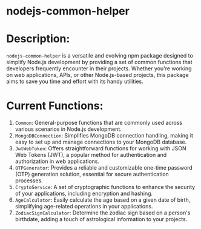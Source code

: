 # nodejs-common-helper

# Description:
`nodejs-common-helper` is a versatile and evolving npm package designed to simplify Node.js development by providing a set of common functions that developers frequently encounter in their projects. Whether you're working on web applications, APIs, or other Node.js-based projects, this package aims to save you time and effort with its handy utilities.

# Current Functions:
1. `Common`: General-purpose functions that are commonly used across various scenarios in Node.js development.
2. `MongoDBConnection`: Simplifies MongoDB connection handling, making it easy to set up and manage connections to your MongoDB database.
3. `JwtWebToken`: Offers straightforward functions for working with JSON Web Tokens (JWT), a popular method for authentication and authorization in web applications.
4. `OTPGenerator`: Provides a reliable and customizable one-time password (OTP) generation solution, essential for secure authentication processes.
5. `CryptoService`: A set of cryptographic functions to enhance the security of your applications, including encryption and hashing.
6. `AgeCalculator`: Easily calculate the age based on a given date of birth, simplifying age-related operations in your applications.
7. `ZodiacSignCalculator`: Determine the zodiac sign based on a person's birthdate, adding a touch of astrological information to your projects.